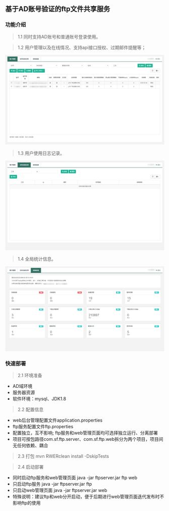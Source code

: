 ## 基于AD账号验证的ftp文件共享服务

### 功能介绍

> 1.1 同时支持AD账号和普通账号登录使用。

> 1.2 用户管理以及在线情况、支持api接口授权、过期邮件提醒等；

[![url](https://raw.githubusercontent.com/liwei128/ad-ftpserver/master/img/user.png)](https://raw.githubusercontent.com/liwei128/ad-ftpserver/master/img/user.png)

> 1.3 用户使用日志记录。

[![url](https://raw.githubusercontent.com/liwei128/ad-ftpserver/master/img/log.png)](https://raw.githubusercontent.com/liwei128/ad-ftpserver/master/img/log.png)

> 1.4 全局统计信息。

[![url](https://raw.githubusercontent.com/liwei128/ad-ftpserver/master/img/statistics.png)](https://raw.githubusercontent.com/liwei128/ad-ftpserver/master/img/statistics.png)

### 快速部署
> 2.1 环境准备
* AD域环境
* 服务器资源
* 软件环境：mysql、JDK1.8

> 2.2 配置信息
* web后台管理配置文件application.properties
* ftp服务配置文件ftp.properties
* 配置独立，互不影响; ftp服务和web管理页面均可选择独立运行、分离部署
* 项目可按包路径com.sf.ftp.server、com.sf.ftp.web拆分为两个项目，项目间无任何依赖、耦合

> 2.3 打包   mvn RWERclean install -DskipTests

> 2.4 启动部署
* 同时启动ftp服务和web管理页面  java -jar ftpserver.jar ftp web
* 只启动ftp服务  java -jar ftpserver.jar ftp
* 只启动web管理页面  java -jar ftpserver.jar web
* 特殊说明：建议ftp和web分开启动，便于后期进行web管理页面迭代发布时不影响ftp的使用
